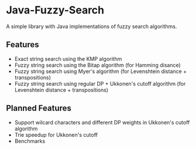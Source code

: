 # Java-Fuzzy-Search
A simple library with Java implementations of fuzzy search algorithms.

## Features
- Exact string search using the KMP algorithm
- Fuzzy string search using the Bitap algorithm (for Hamming disance)
- Fuzzy string search using Myer's algorithm (for Levenshtein distance + transpositions)
- Fuzzy string search using regular DP + Ukkonen's cutoff algorithm (for Levenshtein distance + transpositions)

## Planned Features
- Support wilcard characters and different DP weights in Ukkonen's cutoff algorithm
- Trie speedup for Ukkonen's cutoff
- Benchmarks
